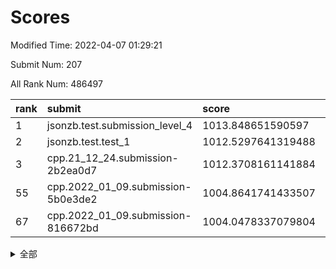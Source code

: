 # Scores

Modified Time: 2022-04-07 01:29:21

Submit Num: 207

All Rank Num: 486497

| rank |               submit               |       score        |       sigma        | pk_num |
| :--- | :--------------------------------- | :----------------- | :----------------- | :----- |
| 1    | jsonzb.test.submission_level_4     | 1013.848651590597  | 0.7955602380974738 | 9403   |
| 2    | jsonzb.test.test_1                 | 1012.5297641319488 | 0.7980989864786513 | 9403   |
| 3    | cpp.21_12_24.submission-2b2ea0d7   | 1012.3708161141884 | 0.8051962810140878 | 9402   |
| 55   | cpp.2022_01_09.submission-5b0e3de2 | 1004.8641741433507 | 0.7149408236226059 | 9403   |
| 67   | cpp.2022_01_09.submission-816672bd | 1004.0478337079804 | 0.7143504569221747 | 9401   |


<details>
<summary>全部</summary>

| rank |                 submit                 |       score        |       sigma        | pk_num |
| :--- | :------------------------------------- | :----------------- | :----------------- | :----- |
| 1    | jsonzb.test.submission_level_4         | 1013.848651590597  | 0.7955602380974738 | 9403   |
| 2    | jsonzb.test.test_1                     | 1012.5297641319488 | 0.7980989864786513 | 9403   |
| 3    | cpp.21_12_24.submission-2b2ea0d7       | 1012.3708161141884 | 0.8051962810140878 | 9402   |
| 4    | gobigger.level_3.submission_level_3_47 | 1011.6748925554125 | 0.773782346491175  | 9398   |
| 5    | gobigger.level_3.submission_level_3_39 | 1011.3822149598803 | 0.7480985498926933 | 9403   |
| 6    | gobigger.level_3.submission_level_3_23 | 1011.2215194173506 | 0.7601253664695247 | 9402   |
| 7    | gobigger.level_3.submission_level_3_37 | 1011.1107217129055 | 0.751749889086856  | 9403   |
| 8    | gobigger.level_3.submission_level_3_38 | 1010.9484835993597 | 0.7661879219615365 | 9398   |
| 9    | gobigger.level_3.submission_level_3_30 | 1010.8292134474128 | 0.7750907307099112 | 9403   |
| 10   | gobigger.level_3.submission_level_3_18 | 1010.7963266055785 | 0.7499680645178458 | 9407   |
| 11   | gobigger.level_3.submission_level_3_44 | 1010.7801375893725 | 0.7558005870418784 | 9402   |
| 12   | gobigger.level_3.submission_level_3_25 | 1010.5615566511407 | 0.7554305720368826 | 9398   |
| 13   | gobigger.level_3.submission_level_3_7  | 1010.5103585960005 | 0.7717901956907756 | 9406   |
| 14   | gobigger.level_3.submission_level_3_10 | 1010.473355641863  | 0.7543043703487908 | 9403   |
| 15   | gobigger.level_3.submission_level_3_2  | 1010.4225641521425 | 0.762007967027632  | 9402   |
| 16   | gobigger.level_3.submission_level_3_36 | 1010.4177323529675 | 0.7415563953439149 | 9403   |
| 17   | gobigger.level_3.submission_level_3_43 | 1010.3472108744402 | 0.7811661088809193 | 9402   |
| 18   | gobigger.level_3.submission_level_3_48 | 1010.3151335209218 | 0.7710067716887238 | 9399   |
| 19   | gobigger.level_3.submission_level_3_8  | 1010.2601795301281 | 0.7532062672075992 | 9400   |
| 20   | gobigger.level_3.submission_level_3_12 | 1010.1389309492607 | 0.7563136631752062 | 9399   |
| 21   | gobigger.level_3.submission_level_3_32 | 1010.1218009427937 | 0.7588561137975918 | 9397   |
| 22   | gobigger.level_3.submission_level_3_1  | 1010.1208548509005 | 0.7429979902355043 | 9404   |
| 23   | gobigger.level_3.submission_level_3_19 | 1010.0653917918742 | 0.7602446986858    | 9397   |
| 24   | gobigger.level_3.submission_level_3_26 | 1010.0275301896197 | 0.7509271904091915 | 9401   |
| 25   | gobigger.level_3.submission_level_3_28 | 1010.0270545444132 | 0.7619452781389421 | 9404   |
| 26   | gobigger.level_3.submission_level_3_45 | 1010.0144408112909 | 0.7676076380002349 | 9404   |
| 27   | gobigger.level_3.submission_level_3_17 | 1010.0115033780531 | 0.749196043693807  | 9403   |
| 28   | gobigger.level_3.submission_level_3_35 | 1009.993751136641  | 0.7514474383006875 | 9397   |
| 29   | gobigger.level_3.submission_level_3_29 | 1009.953103078733  | 0.764313155852942  | 9409   |
| 30   | gobigger.level_3.submission_level_3_11 | 1009.9183117656002 | 0.7665152435663685 | 9399   |
| 31   | gobigger.level_3.submission_level_3_27 | 1009.8949193535907 | 0.732052566956253  | 9400   |
| 32   | gobigger.level_3.submission_level_3_22 | 1009.8922361860929 | 0.7375809339486054 | 9400   |
| 33   | gobigger.level_3.submission_level_3_41 | 1009.865577763356  | 0.7388201260161911 | 9401   |
| 34   | gobigger.level_3.submission_level_3_42 | 1009.8617224121887 | 0.753588884579143  | 9401   |
| 35   | gobigger.level_3.submission_level_3_15 | 1009.7797465280211 | 0.7497313933919613 | 9406   |
| 36   | gobigger.level_3.submission_level_3_4  | 1009.7194063587141 | 0.7290359675717153 | 9402   |
| 37   | gobigger.level_3.submission_level_3_3  | 1009.7181422483491 | 0.7467249798325486 | 9399   |
| 38   | gobigger.level_3.submission_level_3_24 | 1009.5260663095814 | 0.749482618221415  | 9400   |
| 39   | gobigger.level_3.submission_level_3_9  | 1009.503411624264  | 0.7564135126495983 | 9404   |
| 40   | gobigger.level_3.submission_level_3_31 | 1009.4627908862557 | 0.7460402457364639 | 9407   |
| 41   | gobigger.level_3.submission_level_3_46 | 1009.4478690967958 | 0.7460611067897565 | 9399   |
| 42   | gobigger.level_3.submission_level_3_20 | 1009.4095254339679 | 0.7668326802945846 | 9400   |
| 43   | gobigger.level_3.submission_level_3_6  | 1009.3614234722843 | 0.7417873957760075 | 9404   |
| 44   | gobigger.level_3.submission_level_3_34 | 1009.3491884351586 | 0.7330766858274778 | 9398   |
| 45   | gobigger.level_3.submission_level_3_5  | 1009.3245585791275 | 0.7672263698465499 | 9404   |
| 46   | gobigger.level_3.submission_level_3_0  | 1009.1745657429162 | 0.7598970442886199 | 9401   |
| 47   | gobigger.level_3.submission_level_3_40 | 1009.1049969845641 | 0.7592108371324063 | 9406   |
| 48   | gobigger.level_3.submission_level_3_21 | 1008.963687304314  | 0.7584096801471244 | 9405   |
| 49   | gobigger.level_3.submission_level_3_14 | 1008.8847474483957 | 0.7503465023222397 | 9400   |
| 50   | gobigger.level_3.submission_level_3_33 | 1008.883280875289  | 0.7479462557953847 | 9398   |
| 51   | gobigger.level_3.submission_level_3_13 | 1008.8688411549639 | 0.7450252657645406 | 9394   |
| 52   | gobigger.level_3.submission_level_3_49 | 1008.8585447382357 | 0.745547323143236  | 9402   |
| 53   | gobigger.level_3.submission_level_3_16 | 1008.6105326349575 | 0.7450891052239867 | 9404   |
| 54   | gobigger.level_1.submission_level_1_43 | 1005.0506699635748 | 0.7245460041122487 | 9406   |
| 55   | cpp.2022_01_09.submission-5b0e3de2     | 1004.8641741433507 | 0.7149408236226059 | 9403   |
| 56   | gobigger.level_1.submission_level_1_19 | 1004.7644952631375 | 0.7157915426496276 | 9404   |
| 57   | gobigger.level_1.submission_level_1_29 | 1004.6711132746609 | 0.7205088764841899 | 9399   |
| 58   | gobigger.level_1.submission_level_1_35 | 1004.550224797058  | 0.7343238808387481 | 9397   |
| 59   | gobigger.level_1.submission_level_1_12 | 1004.5499376607811 | 0.7161870085189824 | 9401   |
| 60   | gobigger.level_1.submission_level_1_47 | 1004.3633824464944 | 0.712039014341039  | 9403   |
| 61   | gobigger.level_1.submission_level_1_45 | 1004.3062936445342 | 0.7080883714624556 | 9400   |
| 62   | gobigger.level_1.submission_level_1_15 | 1004.3022992436245 | 0.7102897295165382 | 9396   |
| 63   | gobigger.level_1.submission_level_1_7  | 1004.2478722570719 | 0.7273216903723599 | 9402   |
| 64   | gobigger.level_1.submission_level_1_40 | 1004.1421976639477 | 0.715958149496282  | 9398   |
| 65   | gobigger.level_1.submission_level_1_23 | 1004.1259062370298 | 0.716138263190759  | 9402   |
| 66   | gobigger.level_1.submission_level_1_17 | 1004.067480233098  | 0.7179741052849323 | 9400   |
| 67   | cpp.2022_01_09.submission-816672bd     | 1004.0478337079804 | 0.7143504569221747 | 9401   |
| 68   | gobigger.level_1.submission_level_1_10 | 1003.9370288439084 | 0.7230592060613577 | 9404   |
| 69   | gobigger.level_1.submission_level_1_25 | 1003.8580410832741 | 0.7166284371940211 | 9397   |
| 70   | gobigger.level_1.submission_level_1_49 | 1003.7786639506936 | 0.7261431807020305 | 9401   |
| 71   | gobigger.level_1.submission_level_1_37 | 1003.7708505460013 | 0.723762515559568  | 9398   |
| 72   | gobigger.level_1.submission_level_1_30 | 1003.6196064487688 | 0.7256691830524161 | 9399   |
| 73   | gobigger.level_1.submission_level_1_32 | 1003.5450196304323 | 0.7246809986020113 | 9408   |
| 74   | gobigger.level_1.submission_level_1_42 | 1003.5257795668961 | 0.7092473059688923 | 9403   |
| 75   | gobigger.level_1.submission_level_1_36 | 1003.5116773008991 | 0.7252325168375705 | 9406   |
| 76   | gobigger.level_1.submission_level_1_2  | 1003.4595093289583 | 0.7183829426603451 | 9403   |
| 77   | gobigger.level_1.submission_level_1_27 | 1003.4131050114269 | 0.719248667402079  | 9399   |
| 78   | gobigger.level_1.submission_level_1_4  | 1003.3836634067098 | 0.7225839852179932 | 9400   |
| 79   | gobigger.level_1.submission_level_1_38 | 1003.3595050361843 | 0.7199675536471496 | 9408   |
| 80   | gobigger.level_1.submission_level_1_44 | 1003.3590707101806 | 0.7078405077845076 | 9396   |
| 81   | gobigger.level_1.submission_level_1_3  | 1003.2537765587281 | 0.7198177353111461 | 9400   |
| 82   | gobigger.level_1.submission_level_1_34 | 1003.2318592418823 | 0.7225885022537972 | 9407   |
| 83   | gobigger.level_1.submission_level_1_0  | 1003.1544362959836 | 0.7327525699498054 | 9403   |
| 84   | gobigger.level_1.submission_level_1_16 | 1003.0595101901664 | 0.7175127398316327 | 9400   |
| 85   | gobigger.level_1.submission_level_1_39 | 1003.007329881573  | 0.721755311722462  | 9394   |
| 86   | gobigger.level_1.submission_level_1_26 | 1002.963930166992  | 0.7276366580726692 | 9394   |
| 87   | gobigger.level_1.submission_level_1_41 | 1002.9269433806842 | 0.7192593972006781 | 9403   |
| 88   | gobigger.level_1.submission_level_1_13 | 1002.9241739284879 | 0.7112296934434439 | 9399   |
| 89   | gobigger.level_1.submission_level_1_5  | 1002.8896306159365 | 0.7221748802618181 | 9405   |
| 90   | gobigger.level_1.submission_level_1_1  | 1002.883834873128  | 0.7174496808309729 | 9400   |
| 91   | gobigger.level_1.submission_level_1_28 | 1002.8795095163093 | 0.7230402281871043 | 9404   |
| 92   | gobigger.level_1.submission_level_1_33 | 1002.7703915155715 | 0.7204618265882388 | 9400   |
| 93   | gobigger.level_1.submission_level_1_9  | 1002.7049106167027 | 0.7117435582428392 | 9402   |
| 94   | gobigger.level_1.submission_level_1_46 | 1002.6166065643545 | 0.7169904421536356 | 9401   |
| 95   | gobigger.level_1.submission_level_1_20 | 1002.551038319225  | 0.7032872168620186 | 9399   |
| 96   | gobigger.level_1.submission_level_1_24 | 1002.5417244818269 | 0.7049681055326037 | 9397   |
| 97   | gobigger.level_1.submission_level_1_21 | 1002.4349161485527 | 0.7170399042543506 | 9394   |
| 98   | gobigger.level_1.submission_level_1_22 | 1002.3837969910917 | 0.7253840602391967 | 9398   |
| 99   | gobigger.level_1.submission_level_1_48 | 1002.2429561140834 | 0.7139142426377786 | 9400   |
| 100  | gobigger.level_1.submission_level_1_11 | 1002.2191642688775 | 0.7083529854569084 | 9397   |
| 101  | gobigger.level_1.submission_level_1_8  | 1002.1456136325501 | 0.7164609038385339 | 9402   |
| 102  | gobigger.level_1.submission_level_1_18 | 1002.0431791724403 | 0.7211369633152231 | 9402   |
| 103  | gobigger.level_1.submission_level_1_14 | 1002.0011631466627 | 0.7114008926446089 | 9395   |
| 104  | gobigger.level_1.submission_level_1_6  | 1001.860420334145  | 0.7082625617129935 | 9398   |
| 105  | gobigger.level_1.submission_level_1_31 | 1001.2633335719988 | 0.7144858292036387 | 9400   |
| 106  | gobigger.random.submission_random_34   | 997.660446485443   | 0.7090029355116386 | 9402   |
| 107  | gobigger.random.submission_random_48   | 997.3337400515438  | 0.7204256818735957 | 9399   |
| 108  | gobigger.random.submission_random_7    | 997.1006729543662  | 0.7151780107012073 | 9403   |
| 109  | gobigger.random.submission_random_45   | 997.0631971733256  | 0.6985615131871432 | 9407   |
| 110  | gobigger.random.submission_random_0    | 996.9913003881567  | 0.7098144651766268 | 9401   |
| 111  | gobigger.random.submission_random_16   | 996.9055373120713  | 0.7082442831134281 | 9398   |
| 112  | gobigger.random.submission_random_14   | 996.8715213220763  | 0.7186140774011636 | 9401   |
| 113  | gobigger.random.submission_random_28   | 996.7912682354206  | 0.7095447438729778 | 9403   |
| 114  | gobigger.random.submission_random_8    | 996.7441023622657  | 0.6949317430657117 | 9397   |
| 115  | gobigger.random.submission_random_6    | 996.5523525693579  | 0.699743549521487  | 9394   |
| 116  | gobigger.random.submission_random_21   | 996.4808524584198  | 0.7122538712754971 | 9397   |
| 117  | gobigger.random.submission_random_43   | 996.4216033347697  | 0.6993858529817505 | 9401   |
| 118  | gobigger.random.submission_random_24   | 996.4059948918239  | 0.7059702218976845 | 9404   |
| 119  | gobigger.random.submission_random_18   | 996.3863605982763  | 0.7124638803677248 | 9406   |
| 120  | gobigger.random.submission_random_23   | 996.3643469511766  | 0.7076525108425769 | 9397   |
| 121  | gobigger.random.submission_random_10   | 996.3276310728637  | 0.7011932316596589 | 9405   |
| 122  | gobigger.random.submission_random_19   | 996.2869859390199  | 0.7095799392167357 | 9406   |
| 123  | gobigger.random.submission_random_9    | 996.2810174075089  | 0.713578658570033  | 9404   |
| 124  | gobigger.random.submission_random_42   | 996.2644539576424  | 0.7215908860444316 | 9398   |
| 125  | gobigger.random.submission_random_40   | 996.1668190058118  | 0.7024828632310005 | 9399   |
| 126  | gobigger.random.submission_random_3    | 996.15961312451    | 0.698409665236737  | 9401   |
| 127  | gobigger.random.submission_random_39   | 996.1494580766257  | 0.7007964397531352 | 9397   |
| 128  | gobigger.random.submission_random_41   | 996.0907604861347  | 0.7184460442881108 | 9399   |
| 129  | gobigger.random.submission_random_4    | 996.0286355797779  | 0.7084295766905996 | 9401   |
| 130  | gobigger.random.submission_random_22   | 996.0145450677051  | 0.7253434789320482 | 9401   |
| 131  | gobigger.random.submission_random_30   | 996.0015816881414  | 0.7011582948177448 | 9402   |
| 132  | gobigger.random.submission_random_29   | 995.9558756971181  | 0.7129609216650158 | 9401   |
| 133  | gobigger.random.submission_random_12   | 995.9393245467047  | 0.7131487258819966 | 9401   |
| 134  | gobigger.random.submission_random_1    | 995.9088168257592  | 0.7111540571302208 | 9396   |
| 135  | gobigger.random.submission_random_15   | 995.8888212716687  | 0.7258093144963419 | 9400   |
| 136  | gobigger.random.submission_random_35   | 995.8756605119806  | 0.7273894539805296 | 9402   |
| 137  | gobigger.random.submission_random_49   | 995.8634783848192  | 0.7083363903395405 | 9396   |
| 138  | gobigger.random.submission_random_11   | 995.855745110415   | 0.7166947364920109 | 9399   |
| 139  | gobigger.random.submission_random_37   | 995.7926118333777  | 0.7182197725855467 | 9406   |
| 140  | gobigger.random.submission_random_20   | 995.7477849130696  | 0.711737862784236  | 9404   |
| 141  | gobigger.random.submission_random_13   | 995.743563149722   | 0.7162933989549715 | 9398   |
| 142  | gobigger.random.submission_random_26   | 995.7052284581149  | 0.7059262490444438 | 9400   |
| 143  | gobigger.random.submission_random_31   | 995.704251640589   | 0.7227065623131844 | 9401   |
| 144  | gobigger.random.submission_random_46   | 995.5285891006129  | 0.7017844278001827 | 9402   |
| 145  | gobigger.random.submission_random_2    | 995.5036880215418  | 0.7225813192029659 | 9399   |
| 146  | gobigger.random.submission_random_17   | 995.4839243569496  | 0.7185016494038203 | 9399   |
| 147  | gobigger.random.submission_random_32   | 995.4296960487934  | 0.7323264669939146 | 9396   |
| 148  | gobigger.random.submission_random_33   | 995.4059419549739  | 0.716462224995512  | 9402   |
| 149  | gobigger.random.submission_random_47   | 995.3980572698792  | 0.7090171727163671 | 9401   |
| 150  | gobigger.random.submission_random_27   | 995.28515720949    | 0.713380188487476  | 9401   |
| 151  | gobigger.random.submission_random_5    | 995.1932329425928  | 0.7264946896053687 | 9400   |
| 152  | gobigger.random.submission_random_36   | 995.1250626126649  | 0.7098797022095814 | 9398   |
| 153  | gobigger.random.submission_random_25   | 995.0508009536795  | 0.7375291791540239 | 9400   |
| 154  | gobigger.random.submission_random_38   | 995.0322454595936  | 0.7138198907535596 | 9397   |
| 155  | gobigger.random.submission_random_44   | 995.0192115296014  | 0.7241082833551401 | 9399   |
| 156  | gobigger.level_2.submission_level_2_11 | 994.4449228693298  | 0.7369859776398385 | 9399   |
| 157  | gobigger.level_2.submission_level_2_25 | 994.2700926354772  | 0.7292607791205169 | 9397   |
| 158  | gobigger.level_2.submission_level_2_47 | 993.6120941654917  | 0.7447852599412261 | 9395   |
| 159  | gobigger.level_2.submission_level_2_44 | 993.5590280824858  | 0.7447864137295954 | 9398   |
| 160  | gobigger.level_2.submission_level_2_5  | 993.3749909589432  | 0.7320204589021141 | 9401   |
| 161  | gobigger.level_2.submission_level_2_49 | 993.3639707904554  | 0.7490380339388566 | 9401   |
| 162  | gobigger.level_2.submission_level_2_43 | 993.2900429474203  | 0.7380378769984017 | 9402   |
| 163  | gobigger.level_2.submission_level_2_22 | 993.2240277395097  | 0.7479555296551629 | 9407   |
| 164  | gobigger.level_2.submission_level_2_42 | 993.1022949113425  | 0.7407425438145292 | 9402   |
| 165  | gobigger.level_2.submission_level_2_15 | 993.0814039118891  | 0.7322785282913313 | 9398   |
| 166  | gobigger.level_2.submission_level_2_4  | 992.9951976015467  | 0.7375927350178796 | 9399   |
| 167  | gobigger.level_2.submission_level_2_2  | 992.8697200543601  | 0.7432990319433295 | 9397   |
| 168  | gobigger.level_2.submission_level_2_1  | 992.8456515519143  | 0.7351391531144309 | 9398   |
| 169  | gobigger.level_2.submission_level_2_29 | 992.7412985786458  | 0.7403535563330289 | 9404   |
| 170  | gobigger.level_2.submission_level_2_12 | 992.6766009675998  | 0.734665772390943  | 9399   |
| 171  | gobigger.level_2.submission_level_2_35 | 992.5846348742841  | 0.7425887657957806 | 9400   |
| 172  | gobigger.level_2.submission_level_2_8  | 992.5605927970441  | 0.7394031050899029 | 9404   |
| 173  | gobigger.level_2.submission_level_2_45 | 992.4528920016683  | 0.7453775697307368 | 9400   |
| 174  | gobigger.level_2.submission_level_2_0  | 992.4200020785979  | 0.7551364662935329 | 9403   |
| 175  | gobigger.level_2.submission_level_2_9  | 992.3673730331689  | 0.7317768915268451 | 9404   |
| 176  | gobigger.level_2.submission_level_2_31 | 992.3112339917238  | 0.7455430855669196 | 9399   |
| 177  | gobigger.level_2.submission_level_2_3  | 992.2111901274511  | 0.7366565855175399 | 9400   |
| 178  | gobigger.level_2.submission_level_2_26 | 992.1927857331018  | 0.7385101333798282 | 9403   |
| 179  | gobigger.level_2.submission_level_2_10 | 992.0920686221881  | 0.7501345594067897 | 9399   |
| 180  | gobigger.level_2.submission_level_2_39 | 992.0904659413972  | 0.7417758276919981 | 9400   |
| 181  | gobigger.level_2.submission_level_2_24 | 992.0835896530168  | 0.7286323019214879 | 9405   |
| 182  | gobigger.level_2.submission_level_2_30 | 992.050170594275   | 0.7675401307073053 | 9394   |
| 183  | gobigger.level_2.submission_level_2_17 | 991.9629485645299  | 0.7519948679930357 | 9406   |
| 184  | gobigger.level_2.submission_level_2_6  | 991.8734120851265  | 0.7376820470826486 | 9397   |
| 185  | gobigger.level_2.submission_level_2_23 | 991.8628616762381  | 0.7526868369894472 | 9400   |
| 186  | gobigger.level_2.submission_level_2_41 | 991.7353311875725  | 0.7486718883369482 | 9404   |
| 187  | gobigger.level_2.submission_level_2_7  | 991.7326116905396  | 0.7621710599977194 | 9405   |
| 188  | gobigger.level_2.submission_level_2_18 | 991.718706949595   | 0.7526221182636068 | 9399   |
| 189  | gobigger.level_2.submission_level_2_46 | 991.6862689627138  | 0.7509731140136822 | 9402   |
| 190  | gobigger.level_2.submission_level_2_20 | 991.6842102919873  | 0.7703799728487567 | 9400   |
| 191  | gobigger.level_2.submission_level_2_32 | 991.6768314961266  | 0.7583179941352564 | 9398   |
| 192  | gobigger.level_2.submission_level_2_36 | 991.6711534417018  | 0.7316577695554003 | 9403   |
| 193  | gobigger.level_2.submission_level_2_34 | 991.648115939146   | 0.7446870881126989 | 9404   |
| 194  | gobigger.level_2.submission_level_2_16 | 991.5403983632444  | 0.7411675317735745 | 9400   |
| 195  | gobigger.level_2.submission_level_2_40 | 991.4866536783779  | 0.7459631557181612 | 9401   |
| 196  | gobigger.level_2.submission_level_2_21 | 991.4642579174651  | 0.7478508049391588 | 9405   |
| 197  | gobigger.level_2.submission_level_2_27 | 991.4409492351008  | 0.7709095488681533 | 9402   |
| 198  | gobigger.level_2.submission_level_2_33 | 991.3852192319551  | 0.7409343402965008 | 9406   |
| 199  | gobigger.level_2.submission_level_2_14 | 991.1886871847574  | 0.7450117005006258 | 9401   |
| 200  | gobigger.level_2.submission_level_2_13 | 990.8252800095419  | 0.7436394535413116 | 9401   |
| 201  | gobigger.level_2.submission_level_2_37 | 990.6464051183883  | 0.762339484431956  | 9406   |
| 202  | gobigger.level_2.submission_level_2_38 | 990.5349695461571  | 0.7804270699349626 | 9400   |
| 203  | gobigger.level_2.submission_level_2_28 | 990.5348643575799  | 0.770821002553544  | 9405   |
| 204  | gobigger.level_2.submission_level_2_19 | 990.4334287461014  | 0.7659792516582999 | 9398   |
| 205  | gobigger.level_2.submission_level_2_48 | 990.2972602176973  | 0.7701707053412943 | 9404   |
| 206  | gobigger.none.submission_none_0        | 978.1097636586836  | 1.2599029802090689 | 9403   |
| 207  | gobigger.none.submission_none_1        | 975.6106400441183  | 1.5394956766633874 | 9398   |

</details>